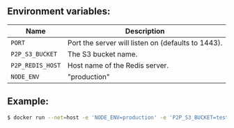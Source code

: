 ## Environment variables:

| Name             | Description
|------------------|-------------|
| `PORT`           | Port the server will listen on (defaults to 1443).
| `P2P_S3_BUCKET`  | The S3 bucket name.
| `P2P_REDIS_HOST` | Host name of the Redis server.
| `NODE_ENV`       | "production"

## Example:

```sh
$ docker run --net=host -e 'NODE_ENV=production' -e 'P2P_S3_BUCKET=testpilot-p2p-dev' -e 'P2P_REDIS_HOST=dyf9s2r4vo3.bolxr4.0001.usw2.cache.amazonaws.com' mozilla/portal:latest
```
